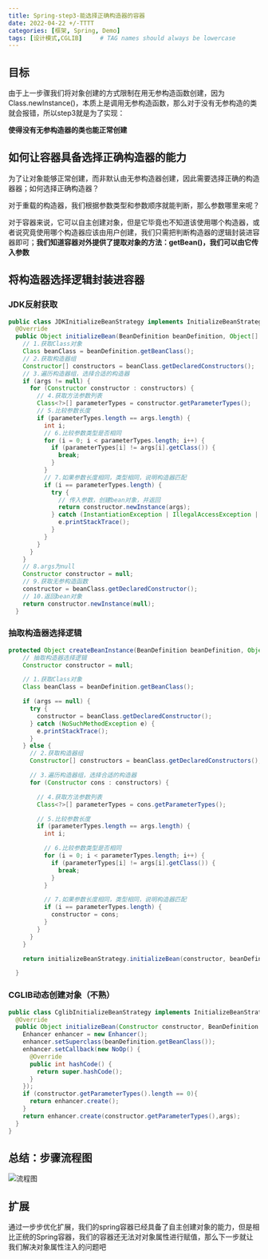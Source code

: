 ```yaml
---
title: Spring-step3-能选择正确构造器的容器
date: 2022-04-22 +/-TTTT
categories: [框架, Spring, Demo]
tags: [设计模式,CGLIB]     # TAG names should always be lowercase
---
```


## 目标
由于上一步骤我们将对象创建的方式限制在用无参构造函数创建，因为Class.newInstance()，本质上是调用无参构造函数，那么对于没有无参构造的类就会报错，所以step3就是为了实现：

**使得没有无参构造器的类也能正常创建**

## 如何让容器具备选择正确构造器的能力
为了让对象能够正常创建，而非默认由无参构造器创建，因此需要选择正确的构造器器；如何选择正确构造器？

对于重载的构造器，我们根据参数类型和参数顺序就能判断，那么参数哪里来呢？

对于容器来说，它可以自主创建对象，但是它毕竟也不知道该使用哪个构造器，或者说究竟使用哪个构造器应该由用户创建，我们只需把判断构造器的逻辑封装进容器即可；**我们知道容器对外提供了提取对象的方法：getBean()，我们可以由它传入参数**

## 将构造器选择逻辑封装进容器
### JDK反射获取
```java
public class JDKInitializeBeanStrategy implements InitializeBeanStrategy{
  @Override
  public Object initializeBean(BeanDefinition beanDefinition, Object[] args) throws IllegalAccessException, InvocationTargetException, InstantiationException, NoSuchMethodException {
    // 1.获取Class对象
    Class beanClass = beanDefinition.getBeanClass();
    // 2.获取构造器组
    Constructor[] constructors = beanClass.getDeclaredConstructors();
    // 3.遍历构造器组，选择合适的构造器
    if (args != null) {
      for (Constructor constructor : constructors) {
        // 4.获取方法参数列表
        Class<?>[] parameterTypes = constructor.getParameterTypes();
        // 5.比较参数长度
        if (parameterTypes.length == args.length) {
          int i;
          // 6.比较参数类型是否相同
          for (i = 0; i < parameterTypes.length; i++) {
            if (parameterTypes[i] != args[i].getClass()) {
              break;
            }
          }
          // 7.如果参数长度相同，类型相同，说明构造器匹配
          if (i == parameterTypes.length) {
            try {
              // 传入参数，创建bean对象，并返回
              return constructor.newInstance(args);
            } catch (InstantiationException | IllegalAccessException | InvocationTargetException e) {
              e.printStackTrace();
            }
          }
        }
      }
    }
    // 8.args为null
    Constructor constructor = null;
    // 9.获取无参构造函数
    constructor = beanClass.getDeclaredConstructor();
    // 10.返回bean对象
    return constructor.newInstance(null);
  }
```

### 抽取构造器选择逻辑
```java
protected Object createBeanInstance(BeanDefinition beanDefinition, Object... args) {
    // 抽取构造器选择逻辑
    Constructor constructor = null;

    // 1.获取Class对象
    Class beanClass = beanDefinition.getBeanClass();

    if (args == null) {
      try {
        constructor = beanClass.getDeclaredConstructor();
      } catch (NoSuchMethodException e) {
        e.printStackTrace();
      }
    } else {
      // 2.获取构造器组
      Constructor[] constructors = beanClass.getDeclaredConstructors();

      // 3.遍历构造器组，选择合适的构造器
      for (Constructor cons : constructors) {

        // 4.获取方法参数列表
        Class<?>[] parameterTypes = cons.getParameterTypes();

        // 5.比较参数长度
        if (parameterTypes.length == args.length) {
          int i;

          // 6.比较参数类型是否相同
          for (i = 0; i < parameterTypes.length; i++) {
            if (parameterTypes[i] != args[i].getClass()) {
              break;
            }
          }

          // 7.如果参数长度相同，类型相同，说明构造器匹配
          if (i == parameterTypes.length) {
            constructor = cons;
          }
        }
      }
    }

    return initializeBeanStrategy.initializeBean(constructor, beanDefinition, args);

  }
```

### CGLIB动态创建对象（不熟）
```java
public class CglibInitializeBeanStrategy implements InitializeBeanStrategy{
  @Override
  public Object initializeBean(Constructor constructor, BeanDefinition beanDefinition, Object[] args) {
    Enhancer enhancer = new Enhancer();
    enhancer.setSuperclass(beanDefinition.getBeanClass());
    enhancer.setCallback(new NoOp() {
      @Override
      public int hashCode() {
        return super.hashCode();
      }
    });
    if (constructor.getParameterTypes().length == 0){
      return enhancer.create();
    }
    return enhancer.create(constructor.getParameterTypes(),args);
  }
}
```

## 总结：步骤流程图
![流程图](/blog/202204301936841.png "流程图")

## 扩展
通过一步步优化扩展，我们的spring容器已经具备了自主创建对象的能力，但是相比正统的Spring容器，我们的容器还无法对对象属性进行赋值，那么下一步就让我们解决对象属性注入的问题吧